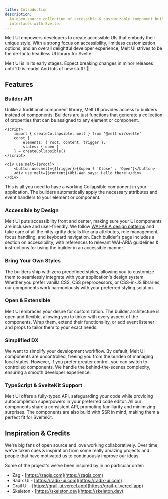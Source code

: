 ```yaml
---
title: Introduction
description:
  An open-source collection of accessible & customizable component builders for creating user
  interfaces with Svelte.
---
```


<script>
    import { Construction } from '$docs/components'
</script>

Melt UI empowers developers to create accessible UIs that embody their unique style. With a strong
focus on accessibility, limitless customization options, and an overall delightful developer
experience, Melt UI strives to be the de-facto headless UI library for Svelte.

<Construction>
    Melt UI is in its early stages. Expect breaking changes in minor releases until 1.0 is ready! And lots of new stuff! 🚀
</Construction>

## Features

### Builder API

Unlike a traditional component library, Melt UI provides access to builders instead of components.
Builders are just functions that generate a collection of properties that can be assigned to any
element or component.

```svelte {3-6} /$root/#hi /$content/#hi /$trigger/#hi
<script>
	import { createCollapsible, melt } from '@melt-ui/svelte'
	const {
		elements: { root, content, trigger },
		states: { open }
	} = createCollapsible()
</script>

<div use:melt={$root}>
	<button use:melt={$trigger}>{$open ? 'Close' : 'Open'}</button>
	<div use:melt={$content}>Obi-Wan says: Hello there!</div>
</div>
```

This is all you need to have a working Collapsible component in your application. The builders
automatically apply the necessary attributes and event handlers to your element or component.

### Accessible by Design

Melt UI puts accessibility front and center, making sure your UI components are inclusive and
user-friendly. We follow [WAI-ARIA design patterns](https://www.w3.org/WAI/ARIA/apg/) and take care
of all the nitty-gritty details like aria attributes, role management, focus handling, and keyboard
navigation. Each builder's page includes a section on accessibility, with references to relevant
WAI-ARIA guidelines & instructions for using the builder in an accessible manner.

### Bring Your Own Styles

The builders ship with zero predefined styles, allowing you to customize them to seamlessly
integrate with your application's design system. Whether you prefer vanilla CSS, CSS preprocessors,
or CSS-in-JS libraries, our components work harmoniously with your preferred styling solution.

### Open & Extensible

Melt UI embraces your desire for customization. The builder architecture is open and flexible,
allowing you to tinker with every aspect of the components. Wrap them, extend their functionality,
or add event listener and props to tailor them to your exact needs.

### Simplified DX

We want to simplify your development workflow. By default, Melt UI components are uncontrolled,
freeing you from the burden of managing local states. However, if you prefer greater control, you
can switch to controlled components. We handle the behind-the-scenes complexity, ensuring a smooth
developer experience.

### TypeScript & SvelteKit Support

Melt UI offers a fully-typed API, safeguarding your code while providing autocompletion superpowers
in your preferred code editor. All our components share a consistent API, promoting familiarity and
minimizing surprises. The components are also build with SSR in mind, making them a perfect fit for
SvelteKit.

## Inspiration & Credits

We're big fans of open source and love working collaboratively. Over time, we've taken cues &
inspiration from some really amazing projects and people that have motivated us to continuously
improve our ideas.

Some of the project's we've been inspired by in no particular order:

- Zag - [https://zagjs.com](https://zagjs.com)
- Radix UI - [https://radix-ui.com](https://radix-ui.com)
- Grail UI - [https://grail-ui.vercel.app](https://grail-ui.vercel.app)
- Skeleton - [https://skeleton.dev](https://skeleton.dev)
